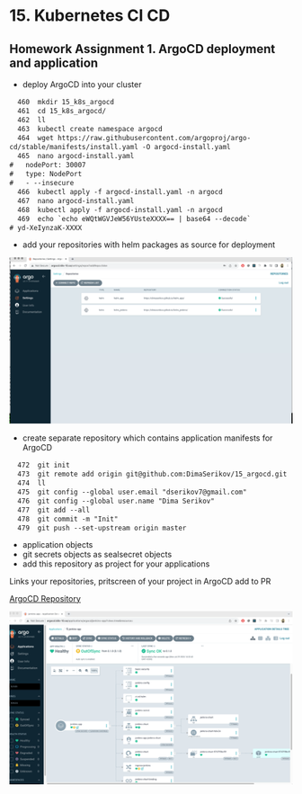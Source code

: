 # 15. Kubernetes CI CD

## Homework Assignment 1. ArgoCD deployment and application

* deploy ArgoCD into your cluster

```shell
  460  mkdir 15_k8s_argocd
  461  cd 15_k8s_argocd/
  462  ll
  463  kubectl create namespace argocd
  464  wget https://raw.githubusercontent.com/argoproj/argo-cd/stable/manifests/install.yaml -O argocd-install.yaml
  465  nano argocd-install.yaml
#   nodePort: 30007
#   type: NodePort
#   - --insecure
  466  kubectl apply -f argocd-install.yaml -n argocd
  467  nano argocd-install.yaml 
  468  kubectl apply -f argocd-install.yaml -n argocd
  469  echo `echo eWQtWGVJeW56YUsteXXXX== | base64 --decode`
# yd-XeIynzaK-XXXX
```

* add your repositories with helm packages as source for deployment

![img.png](img.png)

* create separate repository which contains application manifests for ArgoCD
```shell
  472  git init
  473  git remote add origin git@github.com:DimaSerikov/15_argocd.git
  474  ll
  475  git config --global user.email "dserikov7@gmail.com"
  476  git config --global user.name "Dima Serikov"
  477  git add --all
  478  git commit -m "Init"
  479  git push --set-upstream origin master
```
  * application objects
  * git secrets objects as sealsecret objects
* add this repository as project for your applications

Links your repositories, pritscreen of your project in ArgoCD add to PR

[ArgoCD Repository](https://github.com/DimaSerikov/15_argocd)

![img_1.png](img_1.png)
